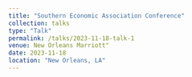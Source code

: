 ```yaml
---
title: "Southern Economic Association Conference"
collection: talks
type: "Talk"
permalink: /talks/2023-11-18-talk-1
venue: New Orleans Marriott"
date: 2023-11-18
location: "New Orleans, LA"
---
```



